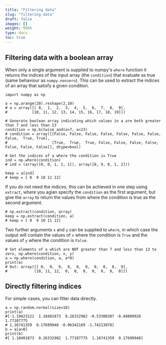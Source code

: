 ```yaml
---
title: "Filtering data"
slug: "filtering-data"
draft: false
images: []
weight: 9995
type: docs
toc: true
---
```


## Filtering data with a boolean array
When only a single argument is supplied to numpy's `where` function it returns the indices of the input array (the `condition`) that evaluate as true (same behaviour as `numpy.nonzero`). This can be used to extract the indices of an array that satisfy a given condition.

```
import numpy as np

a = np.arange(20).reshape(2,10)
# a = array([[ 0,  1,  2,  3,  4,  5,  6,  7,  8,  9],
#           [10, 11, 12, 13, 14, 15, 16, 17, 18, 19]])

# Generate boolean array indicating which values in a are both greater than 7 and less than 13
condition = np.bitwise_and(a>7, a<13)
# condition = array([[False, False, False, False, False, False, False, False,  True, True],
#                    [True,  True,  True, False, False, False, False, False, False, False]], dtype=bool)

# Get the indices of a where the condition is True
ind = np.where(condition)
# ind = (array([0, 0, 1, 1, 1]), array([8, 9, 0, 1, 2]))

keep = a[ind]
# keep = [ 8  9 10 11 12]
```
If you do not need the indices, this can be achieved in one step using `extract`, where you agian specify the `condition` as the first argument, but give the `array` to return the values from where the condition is true as the second argument.

```
# np.extract(condition, array)
keep = np.extract(condition, a)
# keep = [ 8  9 10 11 12]
```
Two further arguments `x` and `y` can be supplied to `where`, in which case the output will contain the values of `x` where the condition is `True` and the values of `y` where the condition is `False`. 
```
# Set elements of a which are NOT greater than 7 and less than 13 to zero, np.where(condition, x, y)
a = np.where(condition, a, a*0)
print(a)
# Out: array([[ 0,  0,  0,  0,  0,  0,  0,  0,  8,  9],
#            [10, 11, 12,  0,  0,  0,  0,  0,  0,  0]])
```

## Directly filtering indices
For simple cases, you can filter data directly.

    a = np.random.normal(size=10)
    print(a)
    #[-1.19423121  1.10481873  0.26332982 -0.53300387 -0.04809928  1.77107775
    # 1.16741359  0.17699948 -0.06342169 -1.74213078]
    b = a[a>0]
    print(b)
    #[ 1.10481873  0.26332982  1.77107775  1.16741359  0.17699948]


